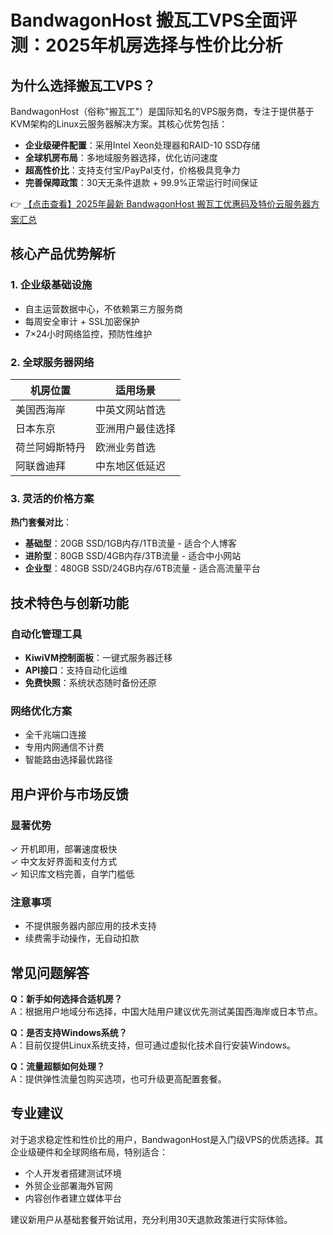 # BandwagonHost 搬瓦工VPS全面评测：2025年机房选择与性价比分析

## 为什么选择搬瓦工VPS？

BandwagonHost（俗称"搬瓦工"）是国际知名的VPS服务商，专注于提供基于KVM架构的Linux云服务器解决方案。其核心优势包括：

- **企业级硬件配置**：采用Intel Xeon处理器和RAID-10 SSD存储
- **全球机房布局**：多地域服务器选择，优化访问速度
- **超高性价比**：支持支付宝/PayPal支付，价格极具竞争力
- **完善保障政策**：30天无条件退款 + 99.9%正常运行时间保证

👉 [【点击查看】2025年最新 BandwagonHost 搬瓦工优惠码及特价云服务器方案汇总](https://bit.ly/banwagon)

## 核心产品优势解析

### 1. 企业级基础设施
- 自主运营数据中心，不依赖第三方服务商
- 每周安全审计 + SSL加密保护
- 7×24小时网络监控，预防性维护

### 2. 全球服务器网络
| 机房位置 | 适用场景 |
|---------|---------|
| 美国西海岸 | 中英文网站首选 |
| 日本东京 | 亚洲用户最佳选择 | 
| 荷兰阿姆斯特丹 | 欧洲业务首选 |
| 阿联酋迪拜 | 中东地区低延迟 |

### 3. 灵活的价格方案
**热门套餐对比**：

- **基础型**：20GB SSD/1GB内存/1TB流量 - 适合个人博客
- **进阶型**：80GB SSD/4GB内存/3TB流量 - 适合中小网站
- **企业型**：480GB SSD/24GB内存/6TB流量 - 适合高流量平台

## 技术特色与创新功能

### 自动化管理工具
- **KiwiVM控制面板**：一键式服务器迁移
- **API接口**：支持自动化运维
- **免费快照**：系统状态随时备份还原

### 网络优化方案
- 全千兆端口连接
- 专用内网通信不计费
- 智能路由选择最优路径

## 用户评价与市场反馈

### 显著优势
✓ 开机即用，部署速度极快  
✓ 中文友好界面和支付方式  
✓ 知识库文档完善，自学门槛低  

### 注意事项
- 不提供服务器内部应用的技术支持
- 续费需手动操作，无自动扣款

## 常见问题解答

**Q：新手如何选择合适机房？**  
A：根据用户地域分布选择，中国大陆用户建议优先测试美国西海岸或日本节点。

**Q：是否支持Windows系统？**  
A：目前仅提供Linux系统支持，但可通过虚拟化技术自行安装Windows。

**Q：流量超额如何处理？**  
A：提供弹性流量包购买选项，也可升级更高配置套餐。

## 专业建议

对于追求稳定性和性价比的用户，BandwagonHost是入门级VPS的优质选择。其企业级硬件和全球网络布局，特别适合：

- 个人开发者搭建测试环境
- 外贸企业部署海外官网
- 内容创作者建立媒体平台

建议新用户从基础套餐开始试用，充分利用30天退款政策进行实际体验。
